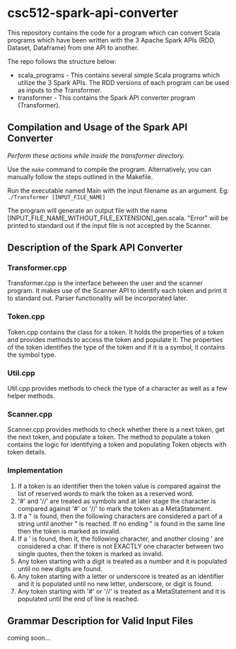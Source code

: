 # csc512-spark-api-converter
This repository contains the code for a program which can convert Scala programs which have been written with the 3 Apache Spark APIs (RDD, Dataset, Dataframe) from one API to another.

The repo follows the structure below:
- scala_programs - This contains several simple Scala programs which utilize the 3 Spark APIs.  The RDD versions of each program can be used as inputs to the Transformer.
- transformer - This contains the Spark API converter program (Transformer).

## Compilation and Usage of the Spark API Converter
*Perform these actions while inside the transformer directory.*

Use the ```make``` command to compile the program.  Alternatively, you can manually follow the steps outlined in the Makefile.

Run the executable named Main with the input filename as an argument.
Eg: ```./Transformer [INPUT_FILE_NAME]```

The program will generate an output file with the name [INPUT_FILE_NAME_WITHOUT_FILE_EXTENSION]_gen.scala.  "Error" will be printed to standard out if the input file is not accepted by the Scanner.


## Description of the Spark API Converter
### Transformer.cpp
Transformer.cpp is the interface between the user and the scanner program. It
makes use of the Scanner API to identify each token and print it to standard
out. Parser functionality will be incorporated later.

### Token.cpp
Token.cpp contains the class for a token. It holds the properties of a token
and provides methods to access the token and populate it. The properties of the
token identifies the type of the token and if it is a symbol, it contains the
symbol type.

### Util.cpp
Util.cpp provides methods to check the type of a character as well as a few
helper methods.

### Scanner.cpp
Scanner.cpp provides methods to check whether there is a next token, get the next
token, and populate a token. The method to populate a token contains the logic
for identifying a token and populating Token objects with token details.

### Implementation
1. If a token is an identifier then the token value is compared against the
list of reserved words to mark the token as a reserved word.
2. '#' and '//' are treated as symbols and at later stage the character is compared
against '#' or '//' to mark the token as a MetaStatement.
3. If a " is found, then the following characters are considered a part of a
string until another " is reached. If no ending " is found in the same line
then the token is marked as invalid.
4. If a ' is found, then it, the following character, and another closing ' are
considered a char.  If there is not EXACTLY one character between two single
quotes, then the token is marked as invalid.
5. Any token starting with a digit is treated as a number and it is populated
until no new digits are found.
6. Any token starting with a letter or underscore is treated as an identifier
and it is populated until no new letter, underscore, or digit is found.
7. Any token starting with '#' or '//' is treated as a MetaStatement and it is
populated until the end of line is reached.

## Grammar Description for Valid Input Files
coming soon...
